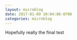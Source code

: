 ```yaml
---
layout: microblog
date: 2017-01-09 10:04:06-0700
categories: microblog
---
```

Hopefully really the final test
